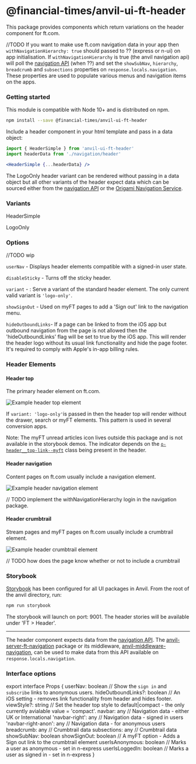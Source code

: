 # @financial-times/anvil-ui-ft-header

This package provides components which return variations on the header component for ft.com.

//TODO
If you want to make use ft.com navigation data in your app then `withNavigationHierarchy: true` should passed to ?? (express or n-ui) on app initialisation. If `withNavigationHierarchy` is true (the anvil navigation api) will poll the [navigation API](https://github.com/Financial-Times/next-navigation-api) (when ??) and set the `showSubNav`, `hierarchy`, `breadcrumb` and `subsections` properties on `response.locals.navigation`. These properties are used to populate various menus and navigation items on the apps.




### Getting started

This module is compatible with Node 10+ and is distributed on npm.

```bash
npm install --save @financial-times/anvil-ui-ft-header
```

Include a header component in your html template and pass in a data object:

```jsx
import { HeaderSimple } from 'anvil-ui-ft-header'
import headerData from './navigation/header'

<HeaderSimple {...headerData} />
```

The LogoOnly header variant can be rendered without passing in a data object but all other variants of the header expect data which can be sourced either from the [navigation API](https://github.com/Financial-Times/next-navigation-api) or the [Origami Navigation Service](https://www.ft.com/__origami/service/navigation/v2/).


### Variants

HeaderSimple

LogoOnly




### Options

//TODO wip

`userNav` - Displays header elements compatible with a signed-in user state.

`disableSticky` - Turns off the sticky header.

`variant` - : Serve a variant of the standard header element. The only current valid variant is `'logo-only'`.

`showSignOut` - Used on myFT pages to add a 'Sign out' link to the navigation menu.

`hideOutboundLinks`- If a page can be linked to from the iOS app but outbound navigation from the page is not allowed then the 'hideOutboundLinks' flag will be set to true by the iOS app. This will render the header logo without its usual link functionality and hide the page footer. It's required to comply with Apple's in-app billing rules.


### Header Elements

#### Header top

The primary header element on ft.com.

![Example header top element](../../screenshots/header-top.png)

If `variant: 'logo-only'`is passed in then the header top will render without the drawer, search or myFT elements. This pattern is used in several conversion apps.

Note: The myFT unread articles icon lives outside this package and is not available in the storybook demos. The indicator depends on the [`o-header__top-link--myft`](https://github.com/Financial-Times/n-myft-ui/blob/master/components/unread-articles-indicator/index.js#L55) class being present in the header.

#### Header navigation

Content pages on ft.com usually include a navigation element.

![Example header navigation element](../../screenshots/header-navigation.png)

// TODO implement the withNavigationHierarchy login in the navigation package.

#### Header crumbtrail

Stream pages and myFT pages on ft.com usually include a crumbtrail element.

![Example header crumbtrail element](../../screenshots/header-crumbtrail.png)

// TODO how does the page know whether or not to include a crumbtrail

### Storybook

[Storybook](https://storybook.js.org/) has been configured for all UI packages in Anvil. From the root of the anvil directory, run:

```bash
npm run storybook
```

The storybook will launch on port: 9001. The header stories will be available under 'FT > Header'.


--------


The header component expects data from the [navigation API](https://github.com/Financial-Times/next-navigation-api). The [anvil-server-ft-navigation](../anvil-server-ft-navigation/readme.md) package or its middleware, [anvil-middleware-navigation](../anvil-middleware-ft-navigation/readme.md), can be used to make data from this API available on `response.locals.navigation`.


### Interface options

export interface Props {
  userNav: boolean // Show the `sign in` and `subscribe` links to anonymous users.
  hideOutboundLinks?: boolean // An iOS setting - removes link functionality from header and hides footer.
  viewStyle?: string // Set the header top style to default|compact - the only currently avialable value = 'compact'.
  navbar: any // Navigation data - either UK or International
  'navbar-right': any // Navigation data - signed in users
  'navbar-right-anon': any // Navigation data - for anonymous users
  breadcrumb: any // Crumbtrail data
  subsections: any // Crumbtrail data
  showSubNav: boolean
  showSignOut: boolean // A myFT option - Adds a Sign out link to the crumbtrail element
  userIsAnonymous: boolean // Marks a user as anonymous - set in n-express
  userIsLoggedIn: boolean // Marks a user as signed in - set in n-express
}
